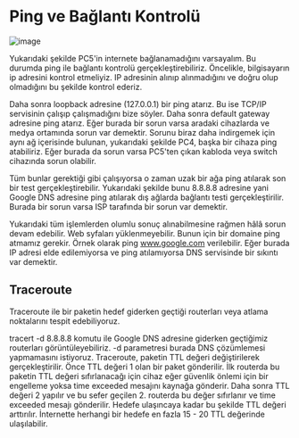 # Ping ve Bağlantı Kontrolü

![image](https://user-images.githubusercontent.com/70758694/161380775-054fbbb1-ed07-4747-a320-adb3376b3cea.png)


Yukarıdaki şekilde PC5'in internete bağlanamadığını varsayalım. Bu durumda ping ile bağlantı kontrolü gerçekleştirebiliriz. Öncelikle, bilgisayarın ip adresini kontrol etmeliyiz. IP adresinin alınıp alınmadığını ve doğru olup olmadığını bu şekilde kontrol ederiz. 

Daha sonra loopback adresine (127.0.0.1) bir ping atarız. Bu ise TCP/IP servisinin çalışıp çalışmadığını bize söyler. Daha sonra default gateway adresine ping atarız. Eğer burada bir sorun varsa aradaki cihazlarda ve medya ortamında sorun var demektir. Sorunu biraz daha indirgemek için aynı ağ içerisinde bulunan, yukarıdaki şekilde PC4, başka bir cihaza ping atabiliriz. Eğer burada da sorun varsa PC5'ten çıkan kabloda veya switch cihazında sorun olabilir. 

Tüm bunlar gerektiği gibi çalışıyorsa o zaman uzak bir ağa ping atılarak son bir test gerçekleştirebilir. Yukarıdaki şekilde bunu 8.8.8.8 adresine yani Google DNS adresine ping atılarak dış ağlarda bağlantı testi gerçekleştirilir. Burada bir sorun varsa ISP tarafında bir sorun var demektir. 

Yukarıdaki tüm işlemlerden olumlu sonuç alınabilmesine rağmen hâlâ sorun devam edebilir. Web syfaları yüklenmeyebilir. Bunun için bir domaine ping atmamız gerekir. Örnek olarak ping www.google.com verilebilir. Eğer burada IP adresi elde edilemiyorsa ve ping atılamıyorsa DNS servisinde bir sıkıntı var demektir.


## Traceroute 

Traceroute ile bir paketin hedef giderken geçtiği routerları veya atlama noktalarını tespit edebiliyoruz. 

tracert -d 8.8.8.8 komutu ile Google DNS adresine giderken geçtiğimiz routerları görüntüleyebiliriz. -d parametresi burada DNS çözümlemesi yapmamasını istiyoruz. Traceroute, paketin TTL değeri değiştirilerek gerçekleştirilir. Önce TTL değeri 1 olan bir paket gönderilir. İlk routerda bu paketin TTL değeri sıfırlanacağı için cihaz eğer güvenlik önlemi için bir engelleme yoksa time exceeded mesajını kaynağa gönderir. Daha sonra TTL değeri 2 yapılır ve bu sefer geçilen 2. routerda bu değer sıfırlanır ve time exceeded mesajı gönderilir. Hedefe ulaşıncaya kadar bu şekilde TTL değeri arttırılır. İnternette herhangi bir hedefe en fazla 15 - 20 TTL değerinde ulaşılabilir. 
